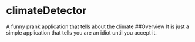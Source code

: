 # climateDetector
A funny prank application that tells about the climate
##Overview
It is just a simple application that tells you are an idiot until you accept it.
